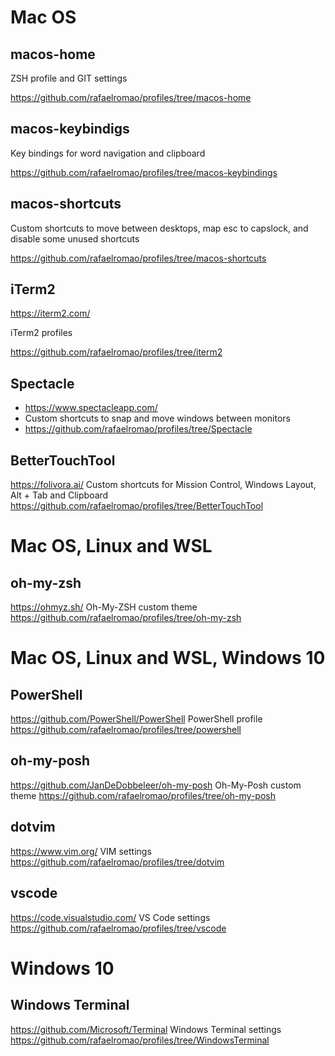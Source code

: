 # Mac OS

## macos-home

ZSH profile and GIT settings

https://github.com/rafaelromao/profiles/tree/macos-home

## macos-keybindigs

Key bindings for word navigation and clipboard

https://github.com/rafaelromao/profiles/tree/macos-keybindings

## macos-shortcuts

Custom shortcuts to move between desktops, map esc to capslock, and disable some unused shortcuts

https://github.com/rafaelromao/profiles/tree/macos-shortcuts

## iTerm2

https://iterm2.com/    

iTerm2 profiles

https://github.com/rafaelromao/profiles/tree/iterm2


## Spectacle

- https://www.spectacleapp.com/
- Custom shortcuts to snap and move windows between monitors
- https://github.com/rafaelromao/profiles/tree/Spectacle

## BetterTouchTool

https://folivora.ai/
Custom shortcuts for Mission Control, Windows Layout, Alt + Tab and Clipboard
https://github.com/rafaelromao/profiles/tree/BetterTouchTool

# Mac OS, Linux and WSL

## oh-my-zsh

https://ohmyz.sh/
Oh-My-ZSH custom theme
https://github.com/rafaelromao/profiles/tree/oh-my-zsh

# Mac OS, Linux and WSL, Windows 10

## PowerShell

https://github.com/PowerShell/PowerShell
PowerShell profile
https://github.com/rafaelromao/profiles/tree/powershell

## oh-my-posh

https://github.com/JanDeDobbeleer/oh-my-posh
Oh-My-Posh custom theme
https://github.com/rafaelromao/profiles/tree/oh-my-posh

## dotvim

https://www.vim.org/
VIM settings
https://github.com/rafaelromao/profiles/tree/dotvim

## vscode

https://code.visualstudio.com/
VS Code settings
https://github.com/rafaelromao/profiles/tree/vscode

# Windows 10

## Windows Terminal

https://github.com/Microsoft/Terminal
Windows Terminal settings
https://github.com/rafaelromao/profiles/tree/WindowsTerminal

